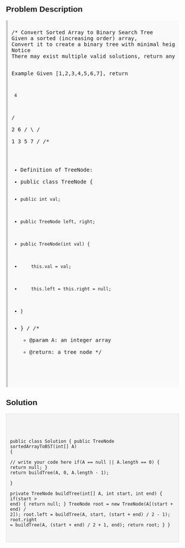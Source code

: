 <style>
  body { font-family: Arial, sans-serif; }
  .container { max-width: 600px; margin: auto; padding: 20px; }
  .comment-block { background-color: #f9f9f9; padding: 10px; border-left: 5px solid #ccc; }
  .code-block { background-color: #f4f4f4; padding: 10px; border: 1px solid #ddd; }
</style>

<div class='container'>
<h2>Problem Description</h2>
<div class='comment-block'>
<pre>
/* Convert Sorted Array to Binary Search Tree
Given a sorted (increasing order) array, 
Convert it to create a binary tree with minimal height(Balanced Height BST).
Notice
There may exist multiple valid solutions, return any of them.

Example
Given [1,2,3,4,5,6,7], return

     4
   /   \
  2     6
 / \    / \
1   3  5   7
*/
/**
 * Definition of TreeNode:
 * public class TreeNode {
 *     public int val;
 *     public TreeNode left, right;
 *     public TreeNode(int val) {
 *         this.val = val;
 *         this.left = this.right = null;
 *     }
 * }
 */ 
    /**
     * @param A: an integer array
     * @return: a tree node
     */
</pre>
</div>

<h2>Solution</h2>
<div class='code-block'>
<pre><code class='language-java'>

public class Solution {
    public TreeNode sortedArrayToBST(int[] A) {  
        // write your code here
        if(A == null || A.length == 0) {
            return null;
        }
        return buildTree(A, 0, A.length - 1);        
    }  
    private TreeNode buildTree(int[] A, int start, int end) {
        if(start > end) {
            return null;
        }
        TreeNode root = new TreeNode(A[(start + end) / 2]);
        root.left = buildTree(A, start, (start + end) / 2 - 1);
        root.right = buildTree(A, (start + end) / 2 + 1, end);
        return root;
    }
}
</code></pre>
</div>
</div>
